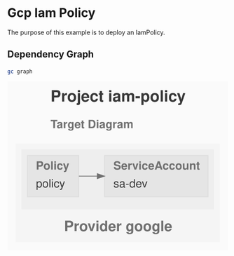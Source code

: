# Gcp Iam Policy

The purpose of this example is to deploy an IamPolicy.

## Dependency Graph

```sh
gc graph
```

![GraphTarget](artifacts/diagram-target.svg)
